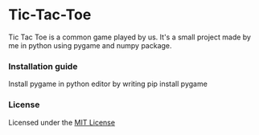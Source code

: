 # Tic-Tac-Toe
Tic Tac Toe is a common game played by us. It's a small project made by me in python using pygame and numpy package.

### Installation guide
Install pygame in python editor by writing pip install pygame

### License
Licensed under the [MIT License](https://github.com/Tanuka-Mondal/Tic-Tac-Toe/blob/main/LICENSE)

